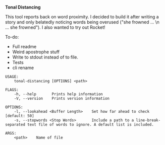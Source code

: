 **Tonal Distancing**

This tool reports back on word proximity. I decided to build it after writing a story and only belatedly noticing words being overused ("she frowned ... \n ... she frowned"). I also wanted to try out Rocket! 



To-do:
- Full readme
- Weird apostrophe stuff
- Write to stdout instead of to file.
- Tests
- cli rename

```
USAGE:
    tonal-distancing [OPTIONS] <path>

FLAGS:
    -h, --help       Prints help information
    -V, --version    Prints version information

OPTIONS:
    -l, --lookahead <Buffer Length>    Set how far ahead to check [default: 50]
    -s, --stopwords <Stop Words>       Include a path to a line-break-separated text file of words to ignore. A default list is included.

ARGS:
    <path>    Name of file
```